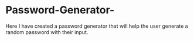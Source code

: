 # Password-Generator-
Here I have created a password generator that will help the user generate a random password with their input.
